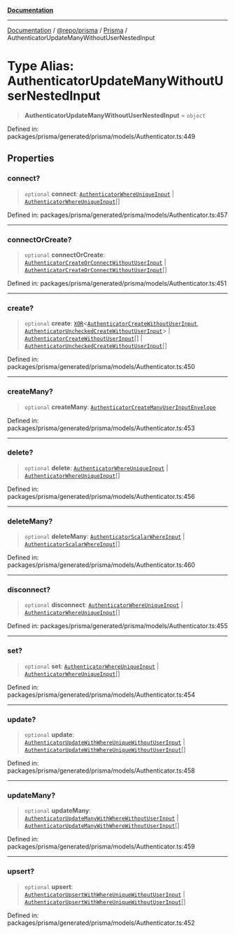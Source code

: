 [**Documentation**](../../../../../README.md)

***

[Documentation](../../../../../README.md) / [@repo/prisma](../../../README.md) / [Prisma](../README.md) / AuthenticatorUpdateManyWithoutUserNestedInput

# Type Alias: AuthenticatorUpdateManyWithoutUserNestedInput

> **AuthenticatorUpdateManyWithoutUserNestedInput** = `object`

Defined in: packages/prisma/generated/prisma/models/Authenticator.ts:449

## Properties

### connect?

> `optional` **connect**: [`AuthenticatorWhereUniqueInput`](AuthenticatorWhereUniqueInput.md) \| [`AuthenticatorWhereUniqueInput`](AuthenticatorWhereUniqueInput.md)[]

Defined in: packages/prisma/generated/prisma/models/Authenticator.ts:457

***

### connectOrCreate?

> `optional` **connectOrCreate**: [`AuthenticatorCreateOrConnectWithoutUserInput`](AuthenticatorCreateOrConnectWithoutUserInput.md) \| [`AuthenticatorCreateOrConnectWithoutUserInput`](AuthenticatorCreateOrConnectWithoutUserInput.md)[]

Defined in: packages/prisma/generated/prisma/models/Authenticator.ts:451

***

### create?

> `optional` **create**: [`XOR`](XOR.md)\<[`AuthenticatorCreateWithoutUserInput`](AuthenticatorCreateWithoutUserInput.md), [`AuthenticatorUncheckedCreateWithoutUserInput`](AuthenticatorUncheckedCreateWithoutUserInput.md)\> \| [`AuthenticatorCreateWithoutUserInput`](AuthenticatorCreateWithoutUserInput.md)[] \| [`AuthenticatorUncheckedCreateWithoutUserInput`](AuthenticatorUncheckedCreateWithoutUserInput.md)[]

Defined in: packages/prisma/generated/prisma/models/Authenticator.ts:450

***

### createMany?

> `optional` **createMany**: [`AuthenticatorCreateManyUserInputEnvelope`](AuthenticatorCreateManyUserInputEnvelope.md)

Defined in: packages/prisma/generated/prisma/models/Authenticator.ts:453

***

### delete?

> `optional` **delete**: [`AuthenticatorWhereUniqueInput`](AuthenticatorWhereUniqueInput.md) \| [`AuthenticatorWhereUniqueInput`](AuthenticatorWhereUniqueInput.md)[]

Defined in: packages/prisma/generated/prisma/models/Authenticator.ts:456

***

### deleteMany?

> `optional` **deleteMany**: [`AuthenticatorScalarWhereInput`](AuthenticatorScalarWhereInput.md) \| [`AuthenticatorScalarWhereInput`](AuthenticatorScalarWhereInput.md)[]

Defined in: packages/prisma/generated/prisma/models/Authenticator.ts:460

***

### disconnect?

> `optional` **disconnect**: [`AuthenticatorWhereUniqueInput`](AuthenticatorWhereUniqueInput.md) \| [`AuthenticatorWhereUniqueInput`](AuthenticatorWhereUniqueInput.md)[]

Defined in: packages/prisma/generated/prisma/models/Authenticator.ts:455

***

### set?

> `optional` **set**: [`AuthenticatorWhereUniqueInput`](AuthenticatorWhereUniqueInput.md) \| [`AuthenticatorWhereUniqueInput`](AuthenticatorWhereUniqueInput.md)[]

Defined in: packages/prisma/generated/prisma/models/Authenticator.ts:454

***

### update?

> `optional` **update**: [`AuthenticatorUpdateWithWhereUniqueWithoutUserInput`](AuthenticatorUpdateWithWhereUniqueWithoutUserInput.md) \| [`AuthenticatorUpdateWithWhereUniqueWithoutUserInput`](AuthenticatorUpdateWithWhereUniqueWithoutUserInput.md)[]

Defined in: packages/prisma/generated/prisma/models/Authenticator.ts:458

***

### updateMany?

> `optional` **updateMany**: [`AuthenticatorUpdateManyWithWhereWithoutUserInput`](AuthenticatorUpdateManyWithWhereWithoutUserInput.md) \| [`AuthenticatorUpdateManyWithWhereWithoutUserInput`](AuthenticatorUpdateManyWithWhereWithoutUserInput.md)[]

Defined in: packages/prisma/generated/prisma/models/Authenticator.ts:459

***

### upsert?

> `optional` **upsert**: [`AuthenticatorUpsertWithWhereUniqueWithoutUserInput`](AuthenticatorUpsertWithWhereUniqueWithoutUserInput.md) \| [`AuthenticatorUpsertWithWhereUniqueWithoutUserInput`](AuthenticatorUpsertWithWhereUniqueWithoutUserInput.md)[]

Defined in: packages/prisma/generated/prisma/models/Authenticator.ts:452
